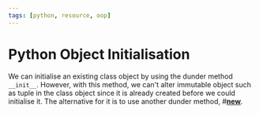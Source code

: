 ```yaml
---
tags: [python, resource, oop]
---
```


# Python Object Initialisation

We can initialise an existing class object by using the dunder method
`__init__`. However, with this method, we can't alter immutable object such as
tuple in the class object since it is already created before we could initialise
it. The alternative for it is to use another dunder method,
#[__new__](202206081916.md).
